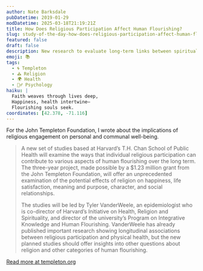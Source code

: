 ```yaml
---
author: Nate Barksdale
pubDatetime: 2019-01-29
modDatetime: 2025-03-18T21:19:21Z
title: How Does Religious Participation Affect Human Flourishing?
slug: study-of-the-day-how-does-religious-participation-affect-human-flourishing
featured: false
draft: false
description: New research to evaluate long-term links between spiritual practice and physical, mental and social well-being
emoji: 📚
tags:
  - 🌀 Templeton
  - ⛪ Religion
  - 🌍 Health
  - 🧘‍♂️ Psychology
haiku: |
  Faith weaves through lives deep,  
  Happiness, health intertwine—  
  Flourishing souls seek.
coordinates: [42.378, -71.116]
---
```


For the John Templeton Foundation, I wrote about the implications of religious engagement on personal and communal well-being.

> A new set of studies based at Harvard’s T.H. Chan School of Public Health will examine the ways that individual religious participation can contribute to various aspects of human flourishing over the long term. The three-year project, made possible by a $1.23 million grant from the John Templeton Foundation, will offer an unprecedented examination of the potential effects of religion on happiness, life satisfaction, meaning and purpose, character, and social relationships.
>
> The studies will be led by Tyler VanderWeele, an epidemiologist who is co-director of Harvard’s Initiative on Health, Religion and Spirituality, and director of the university’s Program on Integrative Knowledge and Human Flourishing. VanderWeele has already published important research showing longitudinal associations between religious participation and physical health, but the new planned studies should offer insights into other questions about religion and other categories of human flourishing.

[Read more at templeton.org](https://www.templeton.org/news/how-does-religious-participation-affect-human-flourishing)
